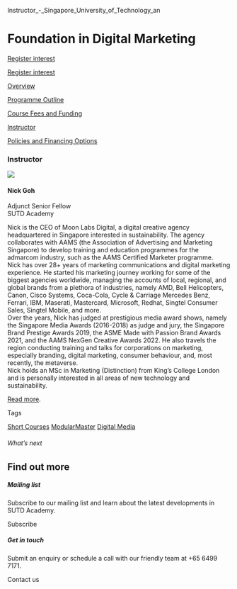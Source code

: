 Instructor_-_Singapore_University_of_Technology_an



Foundation in Digital Marketing
===============================

[Register interest](/admissions/academy/short-courses/short-courses-register-your-interest/?coursename=foundation-in-digital-marketing)

[Register interest](/admissions/academy/short-courses/short-courses-register-your-interest/?coursename=foundation-in-digital-marketing)

[Overview](/course/foundation-in-digital-marketing/#tabs)

[Programme Outline](/course/foundation-in-digital-marketing/programme-outline/#tabs)

[Course Fees and Funding](/course/foundation-in-digital-marketing/course-fees-and-funding/#tabs)

[Instructor](/course/foundation-in-digital-marketing/instructor/#tabs)

[Policies and Financing Options](/course/foundation-in-digital-marketing/policies-and-financing-options/#tabs)

### Instructor

![](https://www.sutd.edu.sg/wp-content/uploads/2024/12/20240515_SA_NickGoh_PhotoConfi_9019612_1258184.png?w=120)

#### **Nick Goh**

Adjunct Senior Fellow  
SUTD Academy

Nick is the CEO of Moon Labs Digital, a digital creative agency headquartered in Singapore interested in sustainability. The agency collaborates with AAMS (the Association of Advertising and Marketing Singapore) to develop training and education programmes for the admarcom industry, such as the AAMS Certified Marketer programme.  
Nick has over 28+ years of marketing communications and digital marketing experience. He started his marketing journey working for some of the biggest agencies worldwide, managing the accounts of local, regional, and global brands from a plethora of industries, namely AMD, Bell Helicopters, Canon, Cisco Systems, Coca-Cola, Cycle & Carriage Mercedes Benz, Ferrari, IBM, Maserati, Mastercard, Microsoft, Redhat, Singtel Consumer Sales, Singtel Mobile, and more.  
Over the years, Nick has judged at prestigious media award shows, namely the Singapore Media Awards (2016-2018) as judge and jury, the Singapore Brand Prestige Awards 2019, the ASME Made with Passion Brand Awards 2021, and the AAMS NexGen Creative Awards 2022. He also travels the region conducting training and talks for corporations on marketing, especially branding, digital marketing, consumer behaviour, and, most recently, the metaverse.  
Nick holds an MSc in Marketing (Distinction) from King’s College London and is personally interested in all areas of new technology and sustainability.

[Read more](https://www.linkedin.com/in/thedigitalkaypoh/).

Tags

[Short Courses](/admissions/academy/courses-and-modules/?academy-type-course=780)
[ModularMaster](/admissions/academy/courses-and-modules/?academy-type-course=792)
[Digital Media](/admissions/academy/courses-and-modules/?discipline=1711)

###### What’s next

Find out more
-------------

##### Mailing list

Subscribe to our mailing list and learn about the latest developments in SUTD Academy.

Subscribe

##### Get in touch

Submit an enquiry or schedule a call with our friendly team at +65 6499 7171.

Contact us

